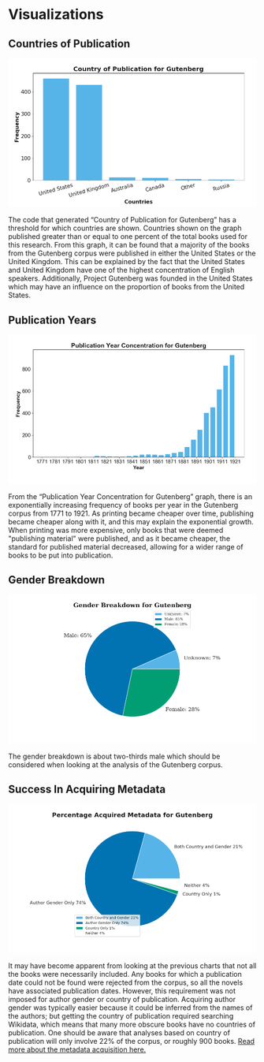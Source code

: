 # Visualizations

## Countries of Publication

![](images/country_of_publication.png "Countries of Publication")

The code that generated “Country of Publication for Gutenberg” has a threshold for which 
countries are shown. Countries shown on the graph published greater than or equal to one percent 
of the total books used for this research. From this graph, it can be found that a majority of 
the books from the Gutenberg corpus were published in either the United States or the United 
Kingdom. This can be explained by the fact that the United States and United Kingdom have one of 
the highest concentration of English speakers. Additionally, Project Gutenberg was founded in the 
United States which may have an influence on the proportion of books from the United States.


## Publication Years

![](images/publication_year.png "Years of Publication")

From the “Publication Year Concentration for Gutenberg” graph, there is an exponentially 
increasing frequency of books per year in the Gutenberg corpus from 1771 to 1921. As printing 
became cheaper over time, publishing became cheaper along with it, and this may explain the 
exponential growth. When printing was more expensive, only books that were deemed "publishing 
material" were published, and as it became cheaper, the standard for published material 
decreased, allowing for a wider range of books to be put into publication.

## Gender Breakdown

![](images/author_gender_chart.png "Author Gender Breakdown")

The gender breakdown is about two-thirds male which should be considered when looking at the 
analysis of the Gutenberg corpus.

## Success In Acquiring Metadata

![](images/acquired_metadata_pie.png "Percentage Acquired Metadata")

It may have become apparent from looking at the previous charts that not all the books were 
necessarily included.  Any books for which a publication date could not be found were rejected 
from the corpus, so all the novels have associated publication dates.  However, this requirement 
was not imposed for author gender or country of publication.  Acquiring author gender was 
typically easier because it could be inferred from the names of the authors; but getting the 
country of publication required searching Wikidata, which means that many more obscure books have
 no countries of publication.  One should be aware that analyses based on country of publication 
 will only involve 22% of the corpus, or roughly 900 books.  [Read more about the metadata 
 acquisition here.](/info/metadata)
